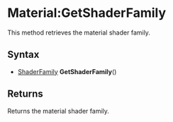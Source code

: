 # Material:GetShaderFamily

This method retrieves the material shader family.

## Syntax

- [ShaderFamily](ShaderFamily.md) **GetShaderFamily**()

## Returns

Returns the material shader family.
